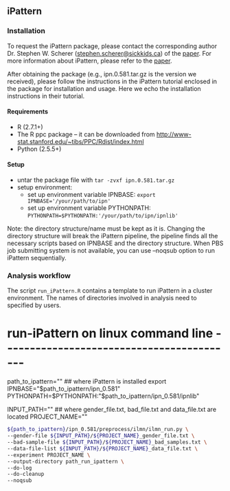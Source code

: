 ## iPattern

### Installation

To request the iPattern package, please contact the corresponding author Dr. Stephen W. Scherer (stephen.scherer@sickkids.ca) of the [paper](https://www.ncbi.nlm.nih.gov/pubmed/20531469). For more information about iPattern, please refer to the [paper](https://www.ncbi.nlm.nih.gov/pubmed/?term=21552272).

After obtaining the package (e.g., ipn.0.581.tar.gz is the version we received), please follow the instructions in the iPattern tutorial enclosed in the package for installation and usage. Here we echo the installation instructions in their tutorial. 

#### Requirements
- R (2.7.1+)
- The R ppc package – it can be downloaded from http://www-stat.stanford.edu/~tibs/PPC/Rdist/index.html
- Python (2.5.5+)

#### Setup

- untar the package file with `tar -zvxf ipn.0.581.tar.gz`
- setup environment:
  - set up environment variable IPNBASE: `export IPNBASE='/your/path/to/ipn'`
  - set up environment variable PYTHONPATH: `PYTHONPATH=$PYTHONPATH:'/your/path/to/ipn/ipnlib'`

Note: the directory structure/name must be kept as it is. Changing the directory structure will break the iPattern pipeline, the pipeline finds all the necessary scripts based on IPNBASE and the directory structure. When PBS job submitting system is not available, you can use –noqsub option to run iPattern sequentially.

### Analysis workflow

The script `run_iPattern.R` contains a template to run iPattern in a cluster environment. The names of directories involved in analysis need to  specified by users. 



# run-iPattern on linux command line ------------------------------------------

path_to_ipattern="" ## where iPattern is installed
export IPNBASE="$path_to_ipattern/ipn_0.581"
PYTHONPATH=$PYTHONPATH:"$path_to_ipattern/ipn_0.581/ipnlib"

INPUT_PATH="" ## where gender_file.txt, bad_file.txt and data_file.txt are located
PROJECT_NAME=""

```sh
${path_to_ipattern}/ipn_0.581/preprocess/ilmn/ilmn_run.py \
--gender-file ${INPUT_PATH}/${PROJECT_NAME}_gender_file.txt \
--bad-sample-file ${INPUT_PATH}/${PROJECT_NAME}_bad_samples.txt \
--data-file-list ${INPUT_PATH}/${PROJECT_NAME}_data_file.txt \
--experiment PROJECT_NAME \
--output-directory path_run_ipattern \
--do-log
--do-cleanup
--noqsub
```

